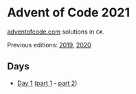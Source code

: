# Advent of Code 2021

[adventofcode.com](adventofcode.com) solutions in `C#`.

Previous editions: [2019](2019/README.md), [2020](2020/README.md)

## Days
* [Day 1](https://adventofcode.com/2021/day/1) ([part 1](2021/day1/Part1.cs) - [part 2](2021/day1/Part2.cs))
